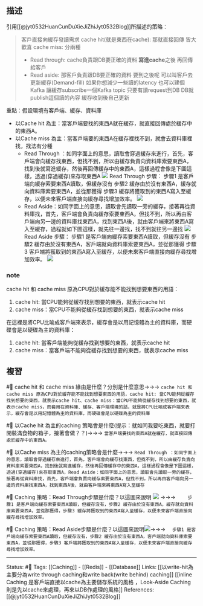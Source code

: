 ## 描述
引用[[@jyt0532HuanCunDuXieJiZhiJyt0532Blog]]所描述的策略：
> 客戶直接向緩存發讀需求
> cache hit(就是東西在cache): 那就直接回傳 皆大歡喜
> cache miss: 分兩種
> - Read through: cache負責跟DB要正確的資料 **寫進cache**之後 再回傳給客戶
> - Read aside: 那客戶負責跟DB要正確的資料 要到之後呢 可以叫客戶去更新緩存(Demand-fill)
> 如果你想減少一些讀的latency 也可以建個Kafka 讓緩存subscribe一個Kafka topic 只要有讀request到DB DB就publish這個讀的內容 緩存收到後自己更新

重點：假設環境有客戶端、緩存、資料庫
- 以Cache hit 為主：當客戶端要找的東西A就在緩存，就直接回傳處於緩存中的東西A。
- 以Cache miss 為主：當客戶端要的東西A在緩存裡找不到，就會去資料庫裡找，找法有分種
	- Read Through ：如同字面上的意思，讀取會穿過緩存來進行，首先，客戶端會向緩存找東西，但找不到，所以由緩存負責向資料庫索要東西A，找到後就寫進緩存，然後再回傳緩存中的東西A，這樣過程會像是下圖這樣，透過(穿過緩存)來存取東西A
	![](https://res.cloudinary.com/dqfxgtyoi/image/upload/v1653765958/blog/database/caching/Read-Through-Diagram_w98usw.png)
	Read Through 步驟：
	步驟1 是客戶端向緩存索要東西A讀取，但緩存沒有
	步驟2 緩存由於沒有東西A，緩存就向資料庫索要東西A，並從那獲得
	步驟3 緩存將獲取到的東西A寫入至緩存，以便未來客戶端直接向緩存尋找增加效率。
	![](https://res.cloudinary.com/dqfxgtyoi/image/upload/v1653765958/blog/database/caching/Read-Through-Steps_zyjmyk.png)
	- Read Aside：如同字面上的意思，讀取會先讀取一旁的緩存，接著再從資料庫找，首先，客戶端會負責向緩存索要東西A，但找不到，所以再由客戶端向另一邊的資料庫找東西A，找到東西A後，就由客戶端來將東西A寫入至緩存，過程就如下圖這樣，就先往一邊找，找不到就往另一邊找
	![](https://res.cloudinary.com/dqfxgtyoi/image/upload/v1653767516/blog/database/caching/Read-Aside-Diagram_koz5ym.png)
	Read Aside 步驟：
	步驟1 是客戶端向緩存索要東西A讀取，但緩存沒有
	步驟2 緩存由於沒有東西A，客戶端就向資料庫索要東西A，並從那獲得
	步驟3 客戶端將獲取到的東西A寫入至緩存，以便未來客戶端直接向緩存尋找增加效率。
	![](https://res.cloudinary.com/dqfxgtyoi/image/upload/v1653767516/blog/database/caching/Read-Aside-Steps_fmb5p7.png)
### note
cache hit 和 cache miss 原為CPU對於緩存能不能找到想要東西的用語：
1. cache hit: 當CPU能夠從緩存找到想要的東西，就表示cache hit
2. cache miss：當CPU不能夠從緩存找到想要的東西，就表示cache miss

在這裡是將CPU比喻成客戶端來表示，緩存會是以用記憶體為主的資料庫，而硬碟會是以硬碟為主的資料庫：
1. cache hit: 當客戶端能夠從緩存找到想要的東西，就表示cache hit
2. cache miss：當客戶端不能夠從緩存找到想要的東西，就表示cache miss

## 複習
#🧠 cache hit 和 cache miss 緣由是什麼？分別是什麼意思->->-> `cache hit 和 cache miss 原為CPU對於緩存能不能找到想要東西的用語，cache hit: 當CPU能夠從緩存找到想要的東西，就表示cache hit、cache miss：當CPU不能夠從緩存找到想要的東西，就表示cache miss，而套用在資料庫、緩存、客戶端環境的話，就是將CPU比喻成客戶端來表示，緩存會是以用記憶體為主的資料庫，而硬碟會是以硬碟為主的資料庫`
<!--SR:!2022-06-01,3,250-->

#🧠 以Cache hit 為主的caching 策略會是什麼(提示：就如同我要吃東西，就要打開裝滿食物的箱子，接著會做？？)->->-> `當客戶端要找的東西A就在緩存，就直接回傳處於緩存中的東西A。`
<!--SR:!2022-06-01,3,250-->

#🧠 以Cache miss 為主的caching策略會是什麼->->-> `Read Through ：如同字面上的意思，讀取會穿過緩存來進行，首先，客戶端會向緩存找東西，但找不到，所以由緩存負責向資料庫索要東西A，找到後就寫進緩存，然後再回傳緩存中的東西A，這樣過程會像是下圖這樣，透過(穿過緩存)來存取東西A，Read Aside：如同字面上的意思，讀取會先讀取一旁的緩存，接著再從資料庫找，首先，客戶端會負責向緩存索要東西A，但找不到，所以再由客戶端向另一邊的資料庫找東西A，找到東西A後，就由客戶端來將東西A寫入至緩存`
<!--SR:!2022-06-01,3,250-->


#🧠 Caching 策略：Read Through步驟是什麼？以這圖來說明	![](https://res.cloudinary.com/dqfxgtyoi/image/upload/v1653765958/blog/database/caching/Read-Through-Steps_zyjmyk.png)  ->->-> `	步驟1 是客戶端向緩存索要東西A讀取，但緩存沒有，步驟2 緩存由於沒有東西A，緩存就向資料庫索要東西A，並從那獲得，步驟3 緩存將獲取到的東西A寫入至緩存，以便未來客戶端直接向緩存尋找增加效率。`
<!--SR:!2022-06-01,3,250-->

#🧠 Caching 策略：Read Aside步驟是什麼？以這圖來說明![](https://res.cloudinary.com/dqfxgtyoi/image/upload/v1653767516/blog/database/caching/Read-Aside-Diagram_koz5ym.png)->->-> `	步驟1 是客戶端向緩存索要東西A讀取，但緩存沒有，步驟2 緩存由於沒有東西A，客戶端就向資料庫索要東西A，並從那獲得，步驟3 客戶端將獲取到的東西A寫入至緩存，以便未來客戶端直接向緩存尋找增加效率。`
<!--SR:!2022-06-01,3,250-->

---
Status: #🌱 
Tags:
[[Caching]] - [[Redis]] - [[Database]]
Links:
[[以write-hit為主要分為write through caching和write back(write behind) caching]]
[[inline Caching 是客戶端直接以cache為主要儲存系統的風格 ，Look-Aside Caching 則是先以cache來處理，再來以DB作處理的風格]]
References:
[[@jyt0532HuanCunDuXieJiZhiJyt0532Blog]]